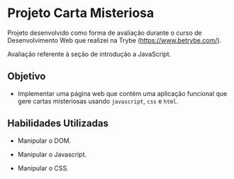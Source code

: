 # Projeto Carta Misteriosa

Projeto desenvolvido como forma de avaliação durante o curso de Desenvolvimento Web que realizei na Trybe (https://www.betrybe.com/).

Avaliação referente à seção de introdução a JavaScript.

## Objetivo

- Implementar uma página web que contém uma aplicação funcional que gere cartas misteriosas usando `javascript`, `css` e `html`.

## Habilidades Utilizadas

- Manipular o DOM.

- Manipular o Javascript.

- Manipular o CSS.
